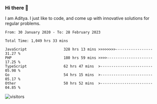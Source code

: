 ### Hi there 👋

I am Aditya. I just like to code, and come up with innovative solutions for regular problems.

<!--START_SECTION:waka-->

```text
From: 30 January 2020 - To: 28 February 2023

Total Time: 1,049 hrs 33 mins

JavaScript                 328 hrs 13 mins >>>>>>>>-----------------   31.27 %
PHP                        180 hrs 59 mins >>>>---------------------   17.25 %
TypeScript                 62 hrs 47 mins  >------------------------   05.98 %
Go                         54 hrs 15 mins  >------------------------   05.17 %
Other                      50 hrs 52 mins  >------------------------   04.85 %
```

<!--END_SECTION:waka-->

![visitors](https://visitor-badge.glitch.me/badge?page_id=BrainBuzzer.visitor-badge&left_color=green&right_color=red)
